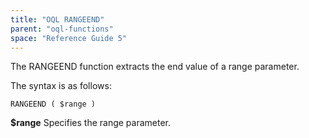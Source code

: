 ```yaml
---
title: "OQL RANGEEND"
parent: "oql-functions"
space: "Reference Guide 5"
---
```



The RANGEEND function extracts the end value of a range parameter.

The syntax is as follows:

```
RANGEEND ( $range )

```

**$range**
Specifies the range parameter.
